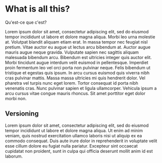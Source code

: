 # What is all this?

Qu'est-ce que c'est?

Lorem ipsum dolor sit amet, consectetur adipiscing elit, sed do eiusmod tempor incididunt ut labore et dolore magna aliqua. Morbi leo urna molestie at. Volutpat blandit aliquam etiam erat. In massa tempor nec feugiat nisl pretium. Vitae auctor eu augue ut lectus arcu bibendum at. Auctor augue mauris augue neque gravida. Vulputate sapien nec sagittis aliquam malesuada bibendum arcu. Bibendum est ultricies integer quis auctor elit. Morbi tincidunt augue interdum velit euismod in pellentesque. Imperdiet proin fermentum leo vel orci porta non pulvinar neque. Felis bibendum ut tristique et egestas quis ipsum. In arcu cursus euismod quis viverra nibh cras pulvinar mattis. Massa massa ultricies mi quis hendrerit dolor. Vel pharetra vel turpis nunc eget lorem. Tortor consequat id porta nibh venenatis cras. Nunc pulvinar sapien et ligula ullamcorper. Vehicula ipsum a arcu cursus vitae congue mauris rhoncus. Sit amet porttitor eget dolor morbi non.

## Versioning

Lorem ipsum dolor sit amet, consectetur adipiscing elit, sed do eiusmod tempor incididunt ut labore et dolore magna aliqua. Ut enim ad minim veniam, quis nostrud exercitation ullamco laboris nisi ut aliquip ex ea commodo consequat. Duis aute irure dolor in reprehenderit in voluptate velit esse cillum dolore eu fugiat nulla pariatur. Excepteur sint occaecat cupidatat non proident, sunt in culpa qui officia deserunt mollit anim id est laborum.
